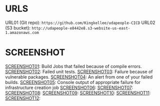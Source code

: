 # URLS

URL01 (Git repo): `https://github.com/Kingkellee/udapeople-CICD`
URL02 (S3 bucket): `http://udapeople-e8442e8.s3-website-us-east-1.amazonaws.com`

# SCREENSHOT

[SCREENSHOT01](screenshot/SC-1.png): Build Jobs that failed because of compile errors.
[SCREENSHOT02](screenshot/SC-2.png): Failed unit tests.
[SCREENSHOT03](screenshot/SC-3.png): Failure because of vulnerable packages.
[SCREENSHOT04](screenshot/SC-4.png): An alert from one of your failed builds.
[SCREENSHOT05](screenshot/SC-5.png): Console output of appropriate failure for infrastructure creation job
[SCREENSHOT06](screenshot/SC-6.png):
[SCREENSHOT07](screenshot/SC-7.png):
[SCREENSHOT08](screenshot/SC-8.png):
[SCREENSHOT09](screenshot/SC-9.png):
[SCREENSHOT10](screenshot/SC-10.png):
[SCREENSHOT11](screenshot/SC-11.png):
[SCREENSHOT12](screenshot/SC-12.png):
